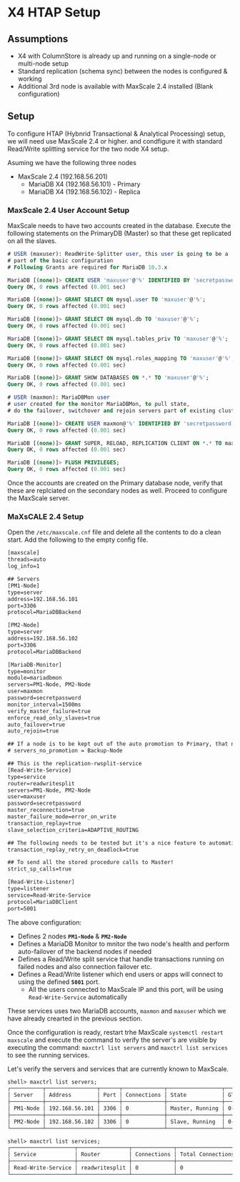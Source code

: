 # X4 HTAP Setup

## Assumptions

- X4 with ColumnStore is already up and running on a single-node or multi-node setup
- Standard replication (schema sync) between the nodes is configured & working
- Additional 3rd node is available with MaxScale 2.4 installed (Blank configuration)

## Setup

To configure HTAP (Hybnrid Transactional & Analytical Processing) setup, we will need use MaxScale 2.4 or higher. and condfigure it with standard Read/Write splitting service for the two node X4 setup.

Asuming we have the following three nodes

- MaxScale 2.4 (192.168.56.201)
  - MariaDB X4 (192.168.56.101) - Primary
  - MariaDB X4 (192.168.56.102) - Replica

### MaxScale 2.4 User Account Setup

MaxScale needs to have two accounts created in the database. Execute the following statements on the PrimaryDB (Master) so that these get replicated on all the slaves.

```sql
# USER (maxuser): ReadWrite-Splitter user, this user is going to be a
# part of the basic configuration
# Following Grants are required for MariaDB 10.3.x 

MariaDB [(none)]> CREATE USER 'maxuser'@'%' IDENTIFIED BY 'secretpassword';
Query OK, 0 rows affected (0.001 sec)

MariaDB [(none)]> GRANT SELECT ON mysql.user TO 'maxuser'@'%';
Query OK, 0 rows affected (0.001 sec)

MariaDB [(none)]> GRANT SELECT ON mysql.db TO 'maxuser'@'%';
Query OK, 0 rows affected (0.001 sec)

MariaDB [(none)]> GRANT SELECT ON mysql.tables_priv TO 'maxuser'@'%';
Query OK, 0 rows affected (0.001 sec)

MariaDB [(none)]> GRANT SELECT ON mysql.roles_mapping TO 'maxuser'@'%';
Query OK, 0 rows affected (0.001 sec)

MariaDB [(none)]> GRANT SHOW DATABASES ON *.* TO 'maxuser'@'%';
Query OK, 0 rows affected (0.001 sec)

# USER (maxmon): MariaDBMon user
# user created for the monitor MariaDBMon, to pull state,
# do the failover, switchover and rejoin servers part of existing clusters

MariaDB [(none)]> CREATE USER maxmon@'%' IDENTIFIED BY 'secretpassword';
Query OK, 0 rows affected (0.001 sec)

MariaDB [(none)]> GRANT SUPER, RELOAD, REPLICATION CLIENT ON *.* TO maxmon@'%';
Query OK, 0 rows affected (0.001 sec)

MariaDB [(none)]> FLUSH PRIVILEGES;
Query OK, 0 rows affected (0.001 sec)
```

Once the accounts are created on the Primary database node, verify that these are replciated on the secondary nodes as well. Proceed to configure the MaxScale server.

### MaXsCALE 2.4 Setup

Open the `/etc/maxscale.cnf` file and delete all the contents to do a clean start. Add the following to the empty config file.

```txt
[maxscale]
threads=auto
log_info=1

## Servers
[PM1-Node]
type=server
address=192.168.56.101
port=3306
protocol=MariaDBBackend

[PM2-Node]
type=server
address=192.168.56.102
port=3306
protocol=MariaDBBackend

[MariaDB-Monitor]
type=monitor
module=mariadbmon
servers=PM1-Node, PM2-Node
user=maxmon
password=secretpassword
monitor_interval=1500ms
verify_master_failure=true
enforce_read_only_slaves=true
auto_failover=true
auto_rejoin=true

## If a node is to be kept out of the auto promotion to Primary, that node can be defined as:
# servers_no_promotion = Backup-Node

## This is the replication-rwsplit-service
[Read-Write-Service]
type=service
router=readwritesplit
servers=PM1-Node, PM2-Node
user=maxuser
password=secretpassword
master_reconnection=true
master_failure_mode=error_on_write
transaction_replay=true
slave_selection_criteria=ADAPTIVE_ROUTING

## The following needs to be tested but it's a nice feature to automatically retry a transaction failed due to deadlock, uncomment to enable.
transaction_replay_retry_on_deadlock=true

## To send all the stored procedure calls to Master!
strict_sp_calls=true

[Read-Write-Listener]
type=listener
service=Read-Write-Service
protocol=MariaDBClient
port=5001
```

The above configuration:

- Defines 2 nodes **`PM1-Node`** & **`PM2-Node`**
- Defines a MariaDB Monitor to mnitor the two node's health and perform auto-failover of the backend nodes if needed
- Defines a Read/Write split service that handle transactions running on failed nodes and also connection failover etc.
- Defines a Read/Write listener which end users or apps will connect to using the defined **`5001`** port. 
  - All the users connected to MaxScale IP and this port, will be using `Read-Write-Service` automatically

These services uses two MariaDB accounts, `maxmon` and `maxuser` which we have already crearted in the previous section.

Once the configuration is ready, restart trhe MaxScale `systemctl restart maxscale` and execute the command to verify the server's are visible by executing the command: `maxctrl list servers` and `maxctrl list services` to see the running services.

Let's verify the servers and services that are currently known to MaxScale.

```txt
shell> maxctrl list servers;
┌──────────┬────────────────┬──────┬─────────────┬─────────────────┬────────┐
│ Server   │ Address        │ Port │ Connections │ State           │ GTID   │
├──────────┼────────────────┼──────┼─────────────┼─────────────────┼────────┤
│ PM1-Node │ 192.168.56.101 │ 3306 │ 0           │ Master, Running │ 0-1-15 │
├──────────┼────────────────┼──────┼─────────────┼─────────────────┼────────┤
│ PM2-Node │ 192.168.56.102 │ 3306 │ 0           │ Slave, Running  │ 0-1-15 │
└──────────┴────────────────┴──────┴─────────────┴─────────────────┴────────┘

shell> maxctrl list services;
┌────────────────────┬────────────────┬─────────────┬───────────────────┬────────────────────┐
│ Service            │ Router         │ Connections │ Total Connections │ Servers            │
├────────────────────┼────────────────┼─────────────┼───────────────────┼────────────────────┤
│ Read-Write-Service │ readwritesplit │ 0           │ 0                 │ PM1-Node, PM2-Node │
└────────────────────┴────────────────┴─────────────┴───────────────────┴────────────────────┘
```

